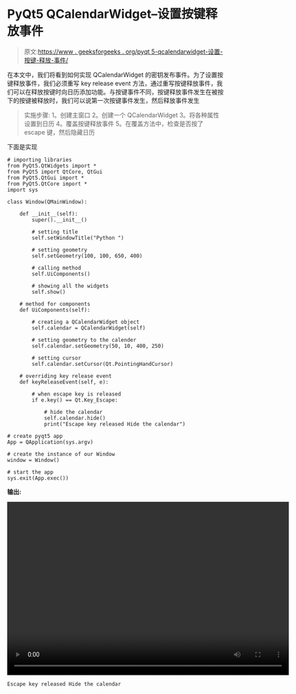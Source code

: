 # PyQt5 QCalendarWidget–设置按键释放事件

> 原文:[https://www . geeksforgeeks . org/pyqt 5-qcalendarwidget-设置-按键-释放-事件/](https://www.geeksforgeeks.org/pyqt5-qcalendarwidget-setting-key-release-event/)

在本文中，我们将看到如何实现 QCalendarWidget 的密钥发布事件。为了设置按键释放事件，我们必须重写 key release event 方法，通过重写按键释放事件，我们可以在释放按键时向日历添加功能。与按键事件不同，按键释放事件发生在被按下的按键被释放时，我们可以说第一次按键事件发生，然后释放事件发生

> 实施步骤:
> 1。创建主窗口
> 2。创建一个 QCalendarWidget
> 3。将各种属性设置到日历
> 4。覆盖按键释放事件
> 5。在覆盖方法中，检查是否按了 escape 键，然后隐藏日历

下面是实现

```
# importing libraries
from PyQt5.QtWidgets import * 
from PyQt5 import QtCore, QtGui
from PyQt5.QtGui import * 
from PyQt5.QtCore import * 
import sys

class Window(QMainWindow):

    def __init__(self):
        super().__init__()

        # setting title
        self.setWindowTitle("Python ")

        # setting geometry
        self.setGeometry(100, 100, 650, 400)

        # calling method
        self.UiComponents()

        # showing all the widgets
        self.show()

    # method for components
    def UiComponents(self):

        # creating a QCalendarWidget object
        self.calendar = QCalendarWidget(self)

        # setting geometry to the calender
        self.calendar.setGeometry(50, 10, 400, 250)

        # setting cursor
        self.calendar.setCursor(Qt.PointingHandCursor)

    # overriding key release event
    def keyReleaseEvent(self, e):

        # when escape key is released
        if e.key() == Qt.Key_Escape:

            # hide the calendar
            self.calendar.hide()
            print("Escape key released Hide the calendar")

# create pyqt5 app
App = QApplication(sys.argv)

# create the instance of our Window
window = Window()

# start the app
sys.exit(App.exec())
```

**输出:**

<video class="wp-video-shortcode" id="video-429446-1" width="656" height="404" preload="metadata" controls=""><source type="video/mp4" src="https://media.geeksforgeeks.org/wp-content/uploads/20200611013345/Python-2020-06-11-01-33-16.mp4?_=1">[https://media.geeksforgeeks.org/wp-content/uploads/20200611013345/Python-2020-06-11-01-33-16.mp4](https://media.geeksforgeeks.org/wp-content/uploads/20200611013345/Python-2020-06-11-01-33-16.mp4)</video>

```
Escape key released Hide the calendar
```
